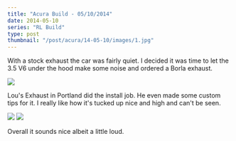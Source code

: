 ```yaml
---
title: "Acura Build - 05/10/2014"
date: 2014-05-10
series: "RL Build"
type: post
thumbnail: "/post/acura/14-05-10/images/1.jpg"
---
```


With a stock exhaust the car was fairly quiet. I decided it was time to let the 3.5 V6 under the hood make some noise and ordered a Borla exhaust.

![](images/1.jpg)

Lou's Exhaust in Portland did the install job. He even made some custom tips for it. I really like how it's tucked up nice and high and can't be seen.

![](images/2.jpg)
![](images/3.jpg)

Overall it sounds nice albeit a little loud.

